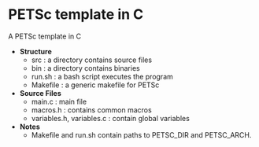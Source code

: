# PETSc template in C
A PETSc template in C

* **Structure**
  - src : a directory contains source files
  - bin : a directory contains binaries
  - run.sh : a bash script executes the program 
  - Makefile : a generic makefile for PETSc
* **Source Files**
  - main.c : main file
  - macros.h : contains common macros
  - variables.h, variables.c : contain global variables
* **Notes**
  - Makefile and run.sh contain paths to PETSC_DIR and PETSC_ARCH.

